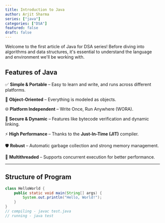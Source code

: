```yaml
---
title: Introduction to Java
author: Arjit Sharma
series: ["java"]
categories: ["DSA"]
featured: false
draft: false
---
```


Welcome to the first article of Java for DSA series! Before diving into algorithms and data structures, it's essential to understand the language and environment we'll be working with.

## Features of Java

✅ **Simple & Portable** – Easy to learn and write, and runs across different platforms.

🧱 **Object-Oriented** – Everything is modeled as objects.

🌐 **Platform Independent** – Write Once, Run Anywhere (WORA).

🔐 **Secure & Dynamic** – Features like bytecode verification and dynamic linking.

⚡ **High Performance** – Thanks to the **Just-In-Time (JIT)** compiler.

🛡️ **Robust** – Automatic garbage collection and strong memory management.

🔁 **Multithreaded** – Supports concurrent execution for better performance.

---

## Structure of Program

```java
class HelloWorld {
    public static void main(String[] args) {
        System.out.println("Hello, World!"); 
    }
}
// compiling - javac test.java
// running - java test
```


